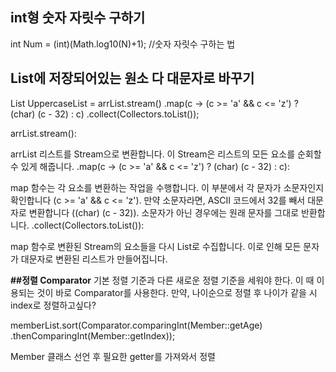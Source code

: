 ## int형 숫자 자릿수 구하기
int Num = (int)(Math.log10(N)+1); //숫자 자릿수 구하는 법

## List에 저장되어있는 원소 다 대문자로 바꾸기
List<Character> UppercaseList = arrList.stream()
                .map(c -> (c >= 'a' && c <= 'z') ? (char) (c - 32) : c)
                .collect(Collectors.toList());

arrList.stream():

arrList 리스트를 Stream으로 변환합니다. 이 Stream은 리스트의 모든 요소를 순회할 수 있게 해줍니다.
.map(c -> (c >= 'a' && c <= 'z') ? (char) (c - 32) : c):

map 함수는 각 요소를 변환하는 작업을 수행합니다.
이 부분에서 각 문자가 소문자인지 확인합니다 (c >= 'a' && c <= 'z').
만약 소문자라면, ASCII 코드에서 32를 빼서 대문자로 변환합니다 ((char) (c - 32)).
소문자가 아닌 경우에는 원래 문자를 그대로 반환합니다.
.collect(Collectors.toList()):

map 함수로 변환된 Stream의 요소들을 다시 List로 수집합니다. 이로 인해 모든 문자가 대문자로 변환된 리스트가 만들어집니다.

**##정렬 Comparator**
기본 정렬 기준과 다른 새로운 정렬 기준을 세워야 한다. 이 때 이용되는 것이 바로 Comparator를 사용한다.
만약, 나이순으로 정렬 후 나이가 같을 시 index로 정렬하고싶다?

memberList.sort(Comparator.comparingInt(Member::getAge)
                .thenComparingInt(Member::getIndex));

Member 클래스 선언 후 필요한 getter를 가져와서 정렬
